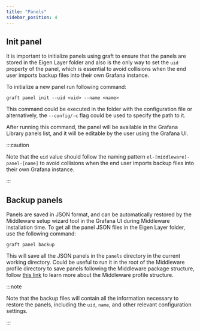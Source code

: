 ```yaml
---
title: "Panels"
sidebar_position: 4
---
```


## Init panel

It is important to initialize panels using graft to ensure that the panels are stored in the Eigen Layer folder and also is the only way to set the `uid` property of the panel, which is essential to avoid collisions when the end user imports backup files into their own Grafana instance.

To initialize a new panel run following command:

```shell
graft panel init --uid <uid> --name <name>
```

This command could be executed in the folder with the configuration file or alternatively, the `--config/-c` flag could be used to specify the path to it.

After running this command, the panel will be available in the Grafana Library panels list, and it will be editable by the user using the Grafana UI.

:::caution

Note that the `uid` value should follow the naming pattern `el-[middleware]-panel-[name]` to avoid collisions when the end user imports backup files into their own Grafana instance.

:::

## Backup panels

Panels are saved in JSON format, and can be automatically restored by the Middleware setup wizard tool in the Grafana UI during Middleware installation time. To get all the panel JSON files in the Eigen Layer folder, use the following command:

```shell
graft panel backup
```
    
This will save all the JSON panels in the `panels` directory in the current working directory. Could be useful to run it in the root of the Middleware profile directory to save panels following the Middleware package structure, follow [this link](/docs/packaging/#profile) to learn more about the Middleware profile structure.

:::note

Note that the backup files will contain all the information necessary to restore the panels, including the `uid`, `name`, and other relevant configuration settings.

:::
